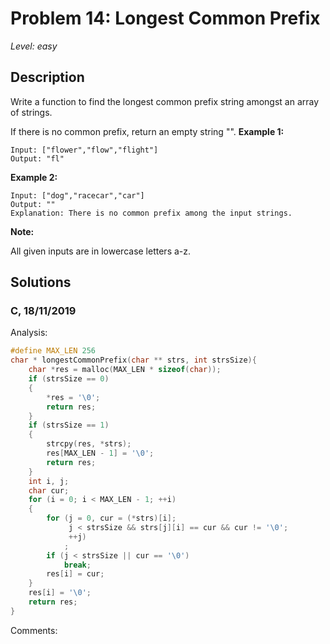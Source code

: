 # Problem 14: Longest Common Prefix
*Level: easy*
## Description
 Write a function to find the longest common prefix string amongst an array of strings.

If there is no common prefix, return an empty string "".
**Example 1:**
```
Input: ["flower","flow","flight"]
Output: "fl"
```
**Example 2:**
```
Input: ["dog","racecar","car"]
Output: ""
Explanation: There is no common prefix among the input strings.
```
**Note:**

All given inputs are in lowercase letters a-z.
## Solutions
### C, 18/11/2019
Analysis:
```c
#define MAX_LEN 256
char * longestCommonPrefix(char ** strs, int strsSize){
    char *res = malloc(MAX_LEN * sizeof(char));
    if (strsSize == 0)
    {
        *res = '\0';
        return res;
    }
    if (strsSize == 1)
    {
        strcpy(res, *strs);
        res[MAX_LEN - 1] = '\0';
        return res;
    }
    int i, j;
    char cur;
    for (i = 0; i < MAX_LEN - 1; ++i)
    {
        for (j = 0, cur = (*strs)[i]; 
             j < strsSize && strs[j][i] == cur && cur != '\0';
             ++j)
            ;
        if (j < strsSize || cur == '\0')
            break;
        res[i] = cur;
    }
    res[i] = '\0';
    return res;
}
```
Comments: